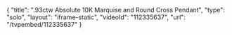 {
    "title": ".93ctw Absolute 10K Marquise and Round Cross Pendant",
    "type": "solo",
    "layout": "iframe-static",
    "videoId": "112335637",
    "url": "\/tvpembed\/112335637"
}